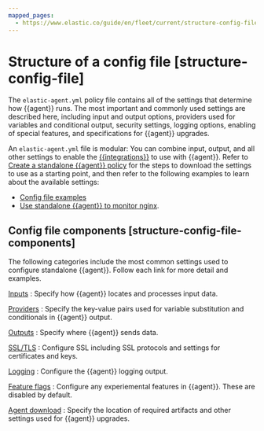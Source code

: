 ```yaml
---
mapped_pages:
  - https://www.elastic.co/guide/en/fleet/current/structure-config-file.html
---
```


# Structure of a config file [structure-config-file]

The `elastic-agent.yml` policy file contains all of the settings that determine how {{agent}} runs. The most important and commonly used settings are described here, including input and output options, providers used for variables and conditional output, security settings, logging options, enabling of special features, and specifications for {{agent}} upgrades.

An `elastic-agent.yml` file is modular: You can combine input, output, and all other settings to enable the [{{integrations}}](integration-docs://reference//index.md) to use with {{agent}}. Refer to [Create a standalone {{agent}} policy](/reference/ingestion-tools/fleet/create-standalone-agent-policy.md) for the steps to download the settings to use as a starting point, and then refer to the following examples to learn about the available settings:

* [Config file examples](/reference/ingestion-tools/fleet/config-file-examples.md)
* [Use standalone {{agent}} to monitor nginx](/reference/ingestion-tools/fleet/example-standalone-monitor-nginx.md).


## Config file components [structure-config-file-components]

The following categories include the most common settings used to configure standalone {{agent}}. Follow each link for more detail and examples.

[Inputs](/reference/ingestion-tools/fleet/elastic-agent-input-configuration.md)
:   Specify how {{agent}} locates and processes input data.

[Providers](/reference/ingestion-tools/fleet/providers.md)
:   Specify the key-value pairs used for variable substitution and conditionals in {{agent}} output.

[Outputs](/reference/ingestion-tools/fleet/elastic-agent-output-configuration.md)
:   Specify where {{agent}} sends data.

[SSL/TLS](/reference/ingestion-tools/fleet/elastic-agent-ssl-configuration.md)
:   Configure SSL including SSL protocols and settings for certificates and keys.

[Logging](/reference/ingestion-tools/fleet/elastic-agent-standalone-logging-config.md)
:   Configure the {{agent}} logging output.

[Feature flags](/reference/ingestion-tools/fleet/elastic-agent-standalone-feature-flags.md)
:   Configure any experiemental features in {{agent}}. These are disabled by default.

[Agent download](/reference/ingestion-tools/fleet/elastic-agent-standalone-download.md)
:   Specify the location of required artifacts and other settings used for {{agent}} upgrades.

